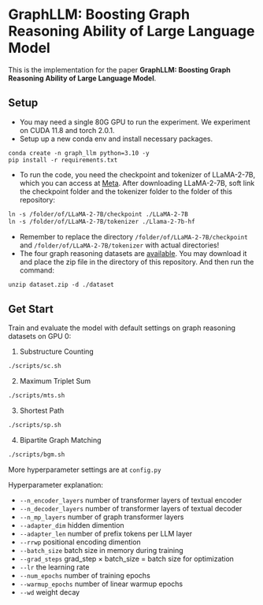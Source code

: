 # GraphLLM: Boosting Graph Reasoning Ability of Large Language Model

This is the implementation for the paper **GraphLLM: Boosting Graph Reasoning Ability of Large Language Model**.

## Setup
- You may need a single 80G GPU to run the experiment. We experiment on CUDA 11.8 and torch 2.0.1.
- Setup up a new conda env and install necessary packages.
```
conda create -n graph_llm python=3.10 -y
pip install -r requirements.txt
```
- To run the code, you need the checkpoint and tokenizer of LLaMA-2-7B, which you can access at [Meta](https://ai.meta.com/resources/models-and-libraries/llama-downloads/).
After downloading LLaMA-2-7B, soft link the checkpoint folder and the tokenizer folder to the folder of this repository:
```markdown
ln -s /folder/of/LLaMA-2-7B/checkpoint ./LLaMA-2-7B
ln -s /folder/of/LLaMA-2-7B/tokenizer ./Llama-2-7b-hf
```
- Remember to replace the directory `/folder/of/LLaMA-2-7B/checkpoint` and `/folder/of/LLaMA-2-7B/tokenizer` with actual directories!
- The four graph reasoning datasets are [available](https://drive.google.com/file/d/1fRXdCMHpkb1-kuzcxgZPKkILEWBSbW4M).
You may download it and place the zip file in the directory of this repository. And then run the command:
```markdown
unzip dataset.zip -d ./dataset
```
## Get Start

Train and evaluate the model with default settings on graph reasoning datasets on GPU 0:

1. Substructure Counting
```markdown
./scripts/sc.sh
```
2. Maximum Triplet Sum
```markdown
./scripts/mts.sh
```
3. Shortest Path
```markdown
./scripts/sp.sh
```
4. Bipartite Graph Matching
```markdown
./scripts/bgm.sh
```

More hyperparameter settings are at `config.py`

Hyperparameter explanation:
- `--n_encoder_layers` number of transformer layers of textual encoder
- `--n_decoder_layers` number of transformer layers of textual decoder
- `--n_mp_layers` number of graph transformer layers
- `--adapter_dim` hidden dimention
- `--adapter_len` number of prefix tokens per LLM layer
- `--rrwp` positional encoding dimention
- `--batch_size` batch size in memory during training
- `--grad_steps` grad_step $\times$ batch_size = batch size for optimization
- `--lr` the learning rate
- `--num_epochs` number of training epochs
- `--warmup_epochs` number of linear warmup epochs
- `--wd` weight decay